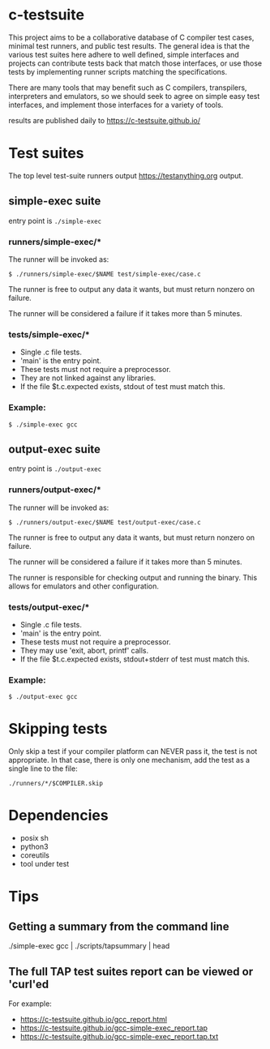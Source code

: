 # c-testsuite

This project aims to be a collaborative database of C compiler test cases,
minimal test runners, and public test results. The general idea is that
the various test suites here adhere to well defined, simple interfaces and projects can contribute
tests back that match those interfaces, or use those tests by implementing runner scripts matching
the specifications.

There are many tools that may benefit such as C compilers, transpilers, interpreters and emulators, so we should seek to agree on simple easy test interfaces, and implement
those interfaces for a variety of tools.

results are published daily to https://c-testsuite.github.io/


# Test suites

The top level test-suite runners output https://testanything.org output.

## simple-exec suite

entry point is ```./simple-exec```

### runners/simple-exec/*

The runner will be invoked as:

```
$ ./runners/simple-exec/$NAME test/simple-exec/case.c
```

The runner is free to output any data it wants, but must return
nonzero on failure.

The runner will be considered a failure if it takes more than 5 minutes.

### tests/simple-exec/*

- Single .c file tests.
- 'main' is the entry point.
- These tests must not require a preprocessor.
- They are not linked against any libraries.
- If the file $t.c.expected exists, stdout of test must match this.

### Example:

```$ ./simple-exec gcc ```

## output-exec suite

entry point is ```./output-exec```

### runners/output-exec/*

The runner will be invoked as:

```
$ ./runners/output-exec/$NAME test/output-exec/case.c
```

The runner is free to output any data it wants, but must return
nonzero on failure.

The runner will be considered a failure if it takes more than 5 minutes.

The runner is responsible for checking output and running the binary. This
allows for emulators and other configuration.

### tests/output-exec/*

- Single .c file tests.
- 'main' is the entry point.
- These tests must not require a preprocessor.
- They may use 'exit, abort, printf' calls.
- If the file $t.c.expected exists, stdout+stderr of test must match this.


### Example:

```$ ./output-exec gcc ```


# Skipping tests

Only skip a test if your compiler platform can NEVER pass it, the test is not appropriate.
In that case, there is only one mechanism, add the test as a single line to the file:

```
./runners/*/$COMPILER.skip
```

# Dependencies

- posix sh
- python3
- coreutils
- tool under test

# Tips

## Getting a summary from the command line

./simple-exec gcc | ./scripts/tapsummary | head

## The full TAP test suites report can be viewed or 'curl'ed

For example:

- https://c-testsuite.github.io/gcc_report.html
- https://c-testsuite.github.io/gcc-simple-exec_report.tap
- https://c-testsuite.github.io/gcc-simple-exec_report.tap.txt
